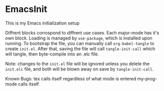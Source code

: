 # EmacsInit
This is my Emacs initialization setup

Diffrent blocks corrospond to diffrent use cases.
Each major-mode has it's own block. Loading is managed by `use-package`, which is installed upon running.
To bootstrap the file, you can manually call `org-babel-tangle` to create `init.el`. After that, saving the file will call `tangle-init-call` which will tangle, then byte-compile into an .elc file.

Note: changes to the `init.el` file will be ignored unless you delete the `init.elc` file, and both will be blown away on save by `tangle-init-call`. 


Known Bugs: 
tex calls itself regardless of what mode is entered
my-prog-mode calls itself
